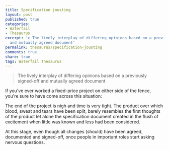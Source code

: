 ```yaml
---
title: Specification jousting
layout: post
published: true
categories:
- Waterfail
- Thesaurus
excerpt: '> The lively interplay of differing opinions based on a previously signed-off
  and mutually agreed document'
permalink: thesaurus/specification-jousting
comments: true
share: true
tags: Waterfail Thesaurus
---
```

> The lively interplay of differing opinions based on a previously signed-off and mutually agreed document

If you've ever worked a fixed-price project on either side of the fence, you're sure to have come across this situation:

The end of the project is nigh and time is very tight. The product over which blood, sweat and tears have been spilt, barely resembles the first thoughts of the product let alone the specification document created in the flush of excitement when little was known and less had been considered.  

At this stage, even though all changes (should) have been agreed, documented and signed-off, once people in important roles start asking nervous questions.